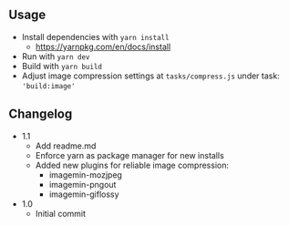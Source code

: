 ## Usage
* Install dependencies with `yarn install`
  * https://yarnpkg.com/en/docs/install
* Run with `yarn dev`
* Build with `yarn build`
* Adjust image compression settings at `tasks/compress.js` under task: `'build:image'`

## Changelog
* 1.1 
  * Add readme.md
  * Enforce yarn as package manager for new installs
  * Added new plugins for reliable image compression:
    * imagemin-mozjpeg
    * imagemin-pngout
    * imagemin-giflossy
* 1.0
  * Initial commit